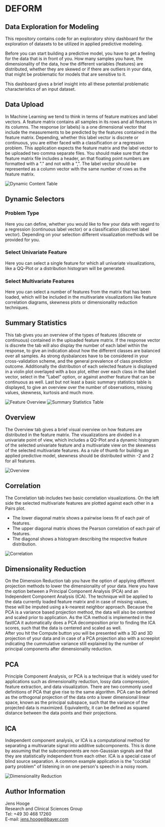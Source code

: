 # DEFORM
## Data Exploration for Modeling

This repository contains code for an exploratory shiny dashboard for the 
exploration of datasets to be utilized in applied predictive modeling.  

Before you can start building a predictive model, you have to get a feeling for the 
data that is in front of you. How many samples you have,
the dimensionality of the data, how the different variables (features) are distributed,
whether they are skewed or if there are outliers in your data, that might be
problematic for models that are sensitive to it.

This dashboard gives a brief insight into all these potential problematic characteristics of an input dataset.


## Data Upload

In Machine Learning we tend to think in terms of feature matrices and label vectors. 
A feature matrix contains all samples in its rows and all features in its columns. 
The response (or labels) is a one dimensional vector that include the measurements 
to be predicted by the features contained in the feature matrix. Depending, whether 
this label vector is discrete or continuous, you are either faced with a classification 
or a regression problem. This application expects the feature matrix and the label vector 
to be uploaded two comma separate files. You should make sure that the feature matrix file 
includes a header, an that floating point numbers are formatted with a "." and not with a ",".
The label vector should be represented as a column vector with the same number of rows as the feature matrix.

![Dynamic Content Table](figures/DatasetContentTable.png "Dataset Content Table")

## Dynamic Selectors

### Problem Type
Here you can define, whether you would like to few your data with regard to a regression (continuous label vector) or a classification (discreet label vector). Depending on your selection different visualization methods will be provided for you.

### Select Univariate Feature
Here you can select a single feature for which all univariate visualizations, like a QQ-Plot or a distribution histogram will be generated.

### Select Multivariate Features
Here you can select a number of features from the matrix that has been loaded, which will be included in the multivariate visualizations like feature correlation diagrams, skewness plots or dimensionality reduction techniques.

## Summary Statistics

This tab gives you an overview of the types of features (discrete or continuous) contained in the uploaded feature matrix. If the response vector is discrete the tab will also display the number of each label within the response, to give an indication about how the different classes are balanced over all samples. As strong dysbalances have to be considered in your cross-validation scheme, and the general prevalence of class prediction outcome. Additionally the distribution of each selected feature is displayed in a violin plot overlayed with a box plot, either over each class in the label vector, select in the "Label" option, or against another feature that can be continuous as well. Last but not least a basic summary statistics table is displayed, to give an overview over the number of observations, missing values, skewness, kurtosis and much more.

![Feature Overview](figures/SummaryStats_1.png "Feature Overview")
![Summary Statistics Table](figures/SummaryStats_2.png "Summary Statistics Table")

## Overview

The Overview tab gives a brief visual overview on how features are distributed in the feature matrix. The visualizations are divided in a univariate point of view, which includes a QQ-Plot and a dynamic histogram of the selected univariate feature and a multivariate view on the skewness of the selected multivariate features. As a rule of thumb for building an applied predictive model, skewness should be distributed within -2 and 2 for all features.

![Overview](figures/Overview.png "Overview")

## Correlation

The Correlation tab includes two basic correlation visualizations. On the left side the selected multivariate features are plotted against each other in a Pairs plot. 

- The lower diagonal matrix shows a pairwise loess fit of each pair of features. 
- The upper diagonal matrix shows the Pearson correlation of each pair of features.
- The diagonal shows a histogram describing the respective feature distribution.

![Correlation](figures/Correlation.png "Correlation")


## Dimensionality Reduction

On the Dimension Reduction tab you have the option of applying different projection 
methods to lower the dimensionality of your data. Here you have the option between 
a Principal Component Analysis (PCA) and an Independent Component Analysis (ICA). The technique
will be applied to the data currently loaded feature matrix and in case of missing values, 
these will be imputed using a k-nearest neighbor approach. Because the PCA is a variance based projection method, the data will also be centered and scaled prior to application. As the ICA method is implemented in the fastICA it automatically does a PCA decomposition prior to finding the ICA scores, such that the data is centered and scaled as well.  
After you hit the Compute button you will be presented with a 3D and 3D projection of your data and in case of a PCA projection also with a screeplot indicating the cummulative variance still explained by the number of principal components after dimensionality reduction.

## PCA
Principle Component Analysis, or PCA is a technique that is widely used for applications such 
as dimensionality reduction, lossy data compression, feature extraction, and data visualization. There are two commonly used definitions of  PCA that give rise to the same algorithm. PCA can be defined as the orthogonal projection of the data onto a lower dimensional linear space, known as the principal subspace, such that the variance of the projected data is maximized. Equivalently, it can be defined as squared distance between the data points and their projections.

## ICA
Independent component analysis, or ICA is a computational method for separating a multivariate signal into additive subcomponents. This is done by assuming that the subcomponents are non-Gaussian signals and that they are statistically independent from each other. ICA is a special case of blind source separation. A common example application is the "cocktail party problem" of listening in on one person's speech in a noisy room.

![Dimensionality Reduction](figures/DimensionalityReduction.png "Dimensionality Reduction")

## Author Information

Jens Hooge  
Research and Clinical Sciences Group  
Tel: +49 30 468 17260  
E-mail: [jens.hooge@bayer.com](mailto:jens.hooge@bayer.com)  















